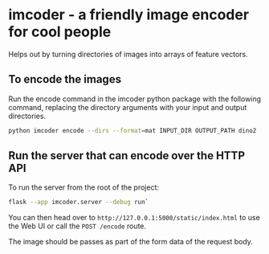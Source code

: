 # imcoder - a friendly image encoder for cool people

Helps out by turning directories of images into arrays of feature vectors.

## To encode the images

Run the encode command in the imcoder python package with the following command, replacing the directory arguments with your input and output directories.

```bash
python imcoder encode --dirs --format=mat INPUT_DIR OUTPUT_PATH dino2 [BATCH_SIZE]
```

## Run the server that can encode over the HTTP API

To run the server from the root of the project:

```bash
flask --app imcoder.server --debug run`
```

You can then head over to `http://127.0.0.1:5000/static/index.html` to use the Web UI or call the `POST /encode` route.

The image should be passes as part of the form data of the request body.
